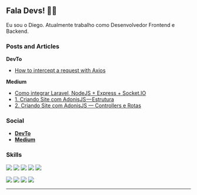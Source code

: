 ## Fala Devs! :man_technologist: </center>

Eu sou o Diego. Atualmente trabalho como Desenvolvedor Frontend e Backend.

### Posts and Articles

**DevTo**

* [How to intercept a request with Axios](https://dev.to/deesouza/how-to-cancel-a-request-with-axios-48kg)

**Medium**

* [Como integrar Laravel, NodeJS + Express + Socket.IO](https://medium.com/rocketseat/como-integrar-laravel-nodejs-socket-io-2b06a069b8e3)
* [1. Criando Site com AdonisJS — Estrutura](https://medium.com/@diegoalves_37748/criando-primeiro-site-com-adonisjs-estrutura-e3d4de2f643a)
* [2. Criando Site com AdonisJS — Controllers e Rotas](https://medium.com/@diegoalves_37748/2-criando-site-com-adonisjs-controllers-e-rotas-d3bd275598c0)

### Social

* [**DevTo**](https://dev.to/deesouza)
* [**Medium**](https://medium.com/@diegoalves_37748)

### Skills

<img src="https://img.shields.io/badge/Tech-Javascript-purple?style=for-the-badge&logo=javascript" /> <img src="https://img.shields.io/badge/Tech-NodeJS-green?style=for-the-badge&logo=node.js" /> <img src="https://img.shields.io/badge/Tech-React-blue?style=for-the-badge&logo=react" /> <img src="https://img.shields.io/badge/Tech-ReactNative-lightgray?style=for-the-badge&logo=react" /> <img src="https://img.shields.io/badge/Tech-Typescript-black?style=for-the-badge&logo=typescript" /> 

<img src="https://img.shields.io/badge/Tech-Next-lightblue?style=for-the-badge&logo=next.js" /> <img src="https://img.shields.io/badge/Framework-Gatsby-brown?style=for-the-badge&logo=gatsby" /> <img src="https://img.shields.io/badge/Framework-AdonisJS-purple?style=for-the-badge&logo=adonisjs" /> <img src="https://img.shields.io/badge/Tech-Laravel-orange?style=for-the-badge&logo=laravel" />
****